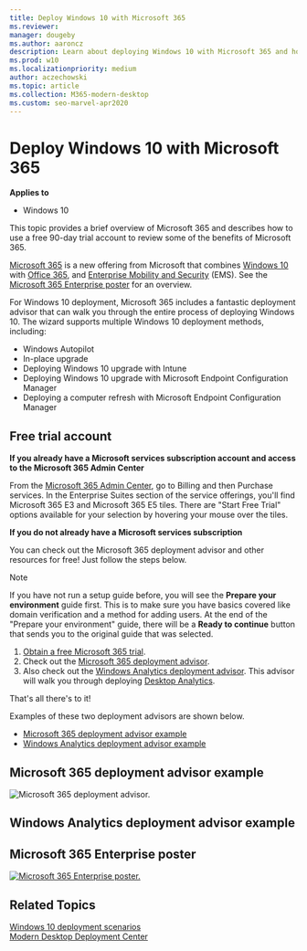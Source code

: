 ```yaml
---
title: Deploy Windows 10 with Microsoft 365
ms.reviewer: 
manager: dougeby
ms.author: aaroncz
description: Learn about deploying Windows 10 with Microsoft 365 and how to use a free 90-day trial account to review some of the benefits of Microsoft 365.
ms.prod: w10
ms.localizationpriority: medium
author: aczechowski
ms.topic: article
ms.collection: M365-modern-desktop
ms.custom: seo-marvel-apr2020
---
```


# Deploy Windows 10 with Microsoft 365

**Applies to**

-   Windows 10

This topic provides a brief overview of Microsoft 365 and describes how to use a free 90-day trial account to review some of the benefits of Microsoft 365.

[Microsoft 365](https://www.microsoft.com/microsoft-365) is a new offering from Microsoft that combines [Windows 10](https://www.microsoft.com/windows/features) with [Office 365](https://www.microsoft.com/microsoft-365/office-365), and [Enterprise Mobility and Security](https://www.microsoft.com/cloud-platform/enterprise-mobility-security) (EMS). See the [Microsoft 365 Enterprise poster](#microsoft-365-enterprise-poster) for an overview.

For Windows 10 deployment, Microsoft 365 includes a fantastic deployment advisor that can walk you through the entire process of deploying Windows 10. The wizard supports multiple Windows 10 deployment methods, including:

- Windows Autopilot
- In-place upgrade
- Deploying Windows 10 upgrade with Intune
- Deploying Windows 10 upgrade with Microsoft Endpoint Configuration Manager
- Deploying a computer refresh with Microsoft Endpoint Configuration Manager

## Free trial account

**If you already have a Microsoft services subscription account and access to the Microsoft 365 Admin Center**

From the [Microsoft 365 Admin Center](https://portal.office.com), go to Billing and then Purchase services.
In the Enterprise Suites section of the service offerings, you'll find Microsoft 365 E3 and Microsoft 365 E5 tiles.
There are "Start Free Trial" options available for your selection by hovering your mouse over the tiles.

**If you do not already have a Microsoft services subscription**

You can check out the Microsoft 365 deployment advisor and other resources for free! Just follow the steps below. 

>[!NOTE]
>If you have not run a setup guide before, you will see the **Prepare your environment** guide first. This is to make sure you have basics covered like domain verification and a method for adding users. At the end of the "Prepare your environment" guide, there will be a **Ready to continue** button that sends you to the original guide that was selected.

1. [Obtain a free Microsoft 365 trial](/microsoft-365/commerce/try-or-buy-microsoft-365).
2. Check out the [Microsoft 365 deployment advisor](https://aka.ms/microsoft365setupguide).
3. Also check out the [Windows Analytics deployment advisor](/mem/configmgr/desktop-analytics/overview). This advisor will walk you through deploying [Desktop Analytics](/mem/configmgr/desktop-analytics/overview). 

That's all there's to it! 

Examples of these two deployment advisors are shown below.

- [Microsoft 365 deployment advisor example](#microsoft-365-deployment-advisor-example)
- [Windows Analytics deployment advisor example](#windows-analytics-deployment-advisor-example)

## Microsoft 365 deployment advisor example
![Microsoft 365 deployment advisor.](images/m365da.png)

## Windows Analytics deployment advisor example


## Microsoft 365 Enterprise poster

[![Microsoft 365 Enterprise poster.](images/m365e.png)](https://aka.ms/m365eposter)

## Related Topics

[Windows 10 deployment scenarios](windows-10-deployment-scenarios.md)<br>
[Modern Desktop Deployment Center](/microsoft-365/enterprise/desktop-deployment-center-home)
